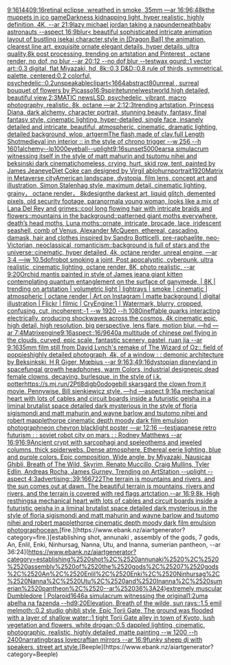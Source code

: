 [9:16](https://www.ebank.nz/aiartgenerator?category=9%3A16)[1440](https://www.ebank.nz/aiartgenerator?category=1440)[9:16](https://www.ebank.nz/aiartgenerator?category=9%3A16)[retinal eclipse, wreathed in smoke, 35mm —ar 16:9](https://www.ebank.nz/aiartgenerator?category=retinal%2520eclipse%2C%2520wreathed%2520in%2520smoke%2C%252035mm%2520%E2%80%94ar%252016%3A9)[6:4](https://www.ebank.nz/aiartgenerator?category=6%3A4)[8k](https://www.ebank.nz/aiartgenerator?category=8k)[the muppets in ico game](https://www.ebank.nz/aiartgenerator?category=the%2520muppets%2520in%2520ico%2520game)[Darkness kidnapping light, hyper realistic, highly definition, 4K, --ar 21:9](https://www.ebank.nz/aiartgenerator?category=Darkness%2520kidnapping%2520light%2C%2520hyper%2520realistic%2C%2520highly%2520definition%2C%25204K%2C%2520--ar%252021%3A9)[lazy michael jordan taking a nap](https://www.ebank.nz/aiartgenerator?category=lazy%2520michael%2520jordan%2520taking%2520a%2520nap)[underneath](https://www.ebank.nz/aiartgenerator?category=underneath)[baby astronauts --aspect 16:9](https://www.ebank.nz/aiartgenerator?category=baby%2520astronauts%2520--aspect%252016%3A9)[blur](https://www.ebank.nz/aiartgenerator?category=blur)[< beautiful sophisticated intricate animation layout of bustling isekai character,style in [Dragon Ball] the animation, clearest line art, exquisite ornate elegant details, hyper details, ultra quality,8k post processing, trending on artstation and Pinterest , octane render, no dof, no blur --ar 20:12 --no dof,blur --test](https://www.ebank.nz/aiartgenerator?category=%3C%2520beautiful%2520sophisticated%2520intricate%2520animation%2520layout%2520of%2520bustling%2520isekai%2520character%2Cstyle%2520in%2520%5BDragon%2520Ball%5D%2520the%2520animation%2C%2520clearest%2520line%2520art%2C%2520exquisite%2520ornate%2520elegant%2520details%2C%2520hyper%2520details%2C%2520ultra%2520quality%2C8k%2520post%2520processing%2C%2520trending%2520on%2520artstation%2520and%2520Pinterest%2520%2C%2520octane%2520render%2C%2520no%2520dof%2C%2520no%2520blur%2520--ar%252020%3A12%2520--no%2520dof%2Cblur%2520--test)[wax gourd::1 vector art::0.3 digital, flat Miyazaki, hd, 8k::0.3 D&D::0.8 rule of thirds, symmetrical, palette, centered:0.2 colorful, psychedelic::0.2](https://www.ebank.nz/aiartgenerator?category=wax%2520gourd%3A%3A1%2520vector%2520art%3A%3A0.3%2520digital%2C%2520flat%2520Miyazaki%2C%2520hd%2C%25208k%3A%3A0.3%2520D%26D%3A%3A0.8%2520rule%2520of%2520thirds%2C%2520symmetrical%2C%2520palette%2C%2520centered%3A0.2%2520colorful%2C%2520psychedelic%3A%3A0.2)[unspeakable](https://www.ebank.nz/aiartgenerator?category=unspeakable)[clipart](https://www.ebank.nz/aiartgenerator?category=clipart)[<1664](https://www.ebank.nz/aiartgenerator?category=%3C1664)[abstract](https://www.ebank.nz/aiartgenerator?category=abstract)[80](https://www.ebank.nz/aiartgenerator?category=80)[unreal , surreal bouquet of flowers by Picasso](https://www.ebank.nz/aiartgenerator?category=unreal%2520%2C%2520surreal%2520bouquet%2520of%2520flowers%2520by%2520Picasso)[16:9](https://www.ebank.nz/aiartgenerator?category=16%3A9)[spirite](https://www.ebank.nz/aiartgenerator?category=spirite)[tunnel](https://www.ebank.nz/aiartgenerator?category=tunnel)[westworld,high detailed, beautiful view,](https://www.ebank.nz/aiartgenerator?category=westworld%2Chigh%2520detailed%2C%2520beautiful%2520view%2C)[2:3](https://www.ebank.nz/aiartgenerator?category=2%3A3)[MATIC news](https://www.ebank.nz/aiartgenerator?category=MATIC%2520news)[LSD, psychedelic, vibrant, macro photography, realistic, 8k, octane —ar 2:1](https://www.ebank.nz/aiartgenerator?category=LSD%2C%2520psychedelic%2C%2520vibrant%2C%2520macro%2520photography%2C%2520realistic%2C%25208k%2C%2520octane%2520%E2%80%94ar%25202%3A1)[2:3](https://www.ebank.nz/aiartgenerator?category=2%3A3)[trending artstation, Princess Diana, dark alchemy, character portrait, stunning beauty, fantasy, final fantasy style, cinematic lighting, hyper-detailed, single face, insanely detailed and intricate, beautiful, atmospheric, cinematic, dramatic lighting, detailed background, wlop, artgerm](https://www.ebank.nz/aiartgenerator?category=trending%2520artstation%2C%2520Princess%2520Diana%2C%2520dark%2520alchemy%2C%2520character%2520portrait%2C%2520stunning%2520beauty%2C%2520fantasy%2C%2520final%2520fantasy%2520style%2C%2520cinematic%2520lighting%2C%2520hyper-detailed%2C%2520single%2520face%2C%2520insanely%2520detailed%2520and%2520intricate%2C%2520beautiful%2C%2520atmospheric%2C%2520cinematic%2C%2520dramatic%2520lighting%2C%2520detailed%2520background%2C%2520wlop%2C%2520artgerm)[The flash,made of clay,full Length Shot](https://www.ebank.nz/aiartgenerator?category=The%2520flash%2Cmade%2520of%2520clay%2Cfull%2520Length%2520Shot)[medieval inn interior :: in the style of chrono trigger --w 256 --h 160](https://www.ebank.nz/aiartgenerator?category=medieval%2520inn%2520interior%2520%3A%3A%2520in%2520the%2520style%2520of%2520chrono%2520trigger%2520--w%2520256%2520--h%2520160)[1](https://www.ebank.nz/aiartgenerator?category=1)[alchemy](https://www.ebank.nz/aiartgenerator?category=alchemy)[--lp](https://www.ebank.nz/aiartgenerator?category=--lp)[1000](https://www.ebank.nz/aiartgenerator?category=1000)[eyeball](https://www.ebank.nz/aiartgenerator?category=eyeball)[--uplight](https://www.ebank.nz/aiartgenerator?category=--uplight)[9:16](https://www.ebank.nz/aiartgenerator?category=9%3A16)[sunset](https://www.ebank.nz/aiartgenerator?category=sunset)[5000](https://www.ebank.nz/aiartgenerator?category=5000)[ears](https://www.ebank.nz/aiartgenerator?category=ears)[a simulacrum witnessing itself in the style of matt mahurin and tsutomu nihei and beksinski dark cinematic](https://www.ebank.nz/aiartgenerator?category=a%2520simulacrum%2520witnessing%2520itself%2520in%2520the%2520style%2520of%2520matt%2520mahurin%2520and%2520tsutomu%2520nihei%2520and%2520beksinski%2520dark%2520cinematic)[homeless, crying, hurt, skid row, tent, painted by James Jean](https://www.ebank.nz/aiartgenerator?category=homeless%2C%2520crying%2C%2520hurt%2C%2520skid%2520row%2C%2520tent%2C%2520painted%2520by%2520James%2520Jean)[eye](https://www.ebank.nz/aiartgenerator?category=eye)[Diet Coke can designed by Virgil abloh](https://www.ebank.nz/aiartgenerator?category=Diet%2520Coke%2520can%2520designed%2520by%2520Virgil%2520abloh)[urn](https://www.ebank.nz/aiartgenerator?category=urn)[portrait](https://www.ebank.nz/aiartgenerator?category=portrait)[1920](https://www.ebank.nz/aiartgenerator?category=1920)[Matrix in Metaverse city](https://www.ebank.nz/aiartgenerator?category=Matrix%2520in%2520Metaverse%2520city)[American landscape, dystopia, film lens, concept art and illustration, Simon Stalenhag style, maximum detail, cinematic lighting, grainy， octane render， 8k](https://www.ebank.nz/aiartgenerator?category=American%2520landscape%2C%2520dystopia%2C%2520film%2520lens%2C%2520concept%2520art%2520and%2520illustration%2C%2520Simon%2520Stalenhag%2520style%2C%2520maximum%2520detail%2C%2520cinematic%2520lighting%2C%2520grainy%EF%BC%8C%2520octane%2520render%EF%BC%8C%25208k)[design](https://www.ebank.nz/aiartgenerator?category=design)[the darkest art, liquid glitch, demented pixels, old security footage, paranormal](https://www.ebank.nz/aiartgenerator?category=the%2520darkest%2520art%2C%2520liquid%2520glitch%2C%2520demented%2520pixels%2C%2520old%2520security%2520footage%2C%2520paranormal)[a young woman, looks like a mix of Lana Del Rey and grimes::cool long flowing hair with intricate braids and flowers::mountains in the background::patterned giant moths everywhere, death’s head moths, Luna moths::ornate, intricate, brocade, lace, iridescent seashell, comb of Venus, Alexander McQueen, ethereal, cascading, damask, hair and clothes inspired by Sandro Botticelli, pre-raphaelite, neo-Victorian, neoclassical, romanticism::background is full of stars and the universe::cinematic, hyper detailed, 4k, octane render, unreal engine, —ar 3:4 —iw 1](https://www.ebank.nz/aiartgenerator?category=a%2520young%2520woman%2C%2520looks%2520like%2520a%2520mix%2520of%2520Lana%2520Del%2520Rey%2520and%2520grimes%3A%3Acool%2520long%2520flowing%2520hair%2520with%2520intricate%2520braids%2520and%2520flowers%3A%3Amountains%2520in%2520the%2520background%3A%3Apatterned%2520giant%2520moths%2520everywhere%2C%2520death%E2%80%99s%2520head%2520moths%2C%2520Luna%2520moths%3A%3Aornate%2C%2520intricate%2C%2520brocade%2C%2520lace%2C%2520iridescent%2520seashell%2C%2520comb%2520of%2520Venus%2C%2520Alexander%2520McQueen%2C%2520ethereal%2C%2520cascading%2C%2520damask%2C%2520hair%2520and%2520clothes%2520inspired%2520by%2520Sandro%2520Botticelli%2C%2520pre-raphaelite%2C%2520neo-Victorian%2C%2520neoclassical%2C%2520romanticism%3A%3Abackground%2520is%2520full%2520of%2520stars%2520and%2520the%2520universe%3A%3Acinematic%2C%2520hyper%2520detailed%2C%25204k%2C%2520octane%2520render%2C%2520unreal%2520engine%2C%2520%E2%80%94ar%25203%3A4%2520%E2%80%94iw%25201)[0.5](https://www.ebank.nz/aiartgenerator?category=0.5)[dof](https://www.ebank.nz/aiartgenerator?category=dof)[robot smoking a joint, Post apocalyptic, cyberpunk, ultra realistic, cinematic lighting, octane render, 8K, photo realistic,  --ar 9:20](https://www.ebank.nz/aiartgenerator?category=robot%2520smoking%2520a%2520joint%2C%2520Post%2520apocalyptic%2C%2520cyberpunk%2C%2520ultra%2520realistic%2C%2520cinematic%2520lighting%2C%2520octane%2520render%2C%25208K%2C%2520photo%2520realistic%2C%2520%2520--ar%25209%3A20)[Orchid mantis painted in style of James jean](https://www.ebank.nz/aiartgenerator?category=Orchid%2520mantis%2520painted%2520in%2520style%2520of%2520James%2520jean)[a giant kitten contemplating quantum entanglement on the surface of ganymede, | 8K | trending on artstation | volumetric light | lightrays | smoke | cinematic | atmospheric | octane render | Art on Instagram | matte background | digital illustration | Flickr | filmic | CryEngine:1 | Watermark, blurry, cropped, confusing, cut, incoherent:-1 --w 1920 --h 1080](https://www.ebank.nz/aiartgenerator?category=a%2520giant%2520kitten%2520contemplating%2520quantum%2520entanglement%2520on%2520the%2520surface%2520of%2520ganymede%2C%2520%7C%25208K%2520%7C%2520trending%2520on%2520artstation%2520%7C%2520volumetric%2520light%2520%7C%2520lightrays%2520%7C%2520smoke%2520%7C%2520cinematic%2520%7C%2520atmospheric%2520%7C%2520octane%2520render%2520%7C%2520Art%2520on%2520Instagram%2520%7C%2520matte%2520background%2520%7C%2520digital%2520illustration%2520%7C%2520Flickr%2520%7C%2520filmic%2520%7C%2520CryEngine%3A1%2520%7C%2520Watermark%2C%2520blurry%2C%2520cropped%2C%2520confusing%2C%2520cut%2C%2520incoherent%3A-1%2520--w%25201920%2520--h%25201080)[ineffable quarks interacting electrically, producing shockwaves across the cosmos. 4k cinematic epic, high detail, high resolution, big perspective, lens flare, motion blur. —hd —ar 7:4](https://www.ebank.nz/aiartgenerator?category=ineffable%2520quarks%2520interacting%2520electrically%2C%2520producing%2520shockwaves%2520across%2520the%2520cosmos.%25204k%2520cinematic%2520epic%2C%2520high%2520detail%2C%2520high%2520resolution%2C%2520big%2520perspective%2C%2520lens%2520flare%2C%2520motion%2520blur.%2520%E2%80%94hd%2520%E2%80%94ar%25207%3A4)[Matrix](https://www.ebank.nz/aiartgenerator?category=Matrix)[engine](https://www.ebank.nz/aiartgenerator?category=engine)[9:16](https://www.ebank.nz/aiartgenerator?category=9%3A16)[aspect::16/9](https://www.ebank.nz/aiartgenerator?category=aspect%3A%3A16/9)[640](https://www.ebank.nz/aiartgenerator?category=640)[a multitude of chinese owl flying in the clouds, curved, epic scale, fantastic scenery, pastel, ruan jia --ar 9:16](https://www.ebank.nz/aiartgenerator?category=a%2520multitude%2520of%2520chinese%2520owl%2520flying%2520in%2520the%2520clouds%2C%2520curved%2C%2520epic%2520scale%2C%2520fantastic%2520scenery%2C%2520pastel%2C%2520ruan%2520jia%2520--ar%25209%3A16)[35mm film still from David Lynch's remake of The Wizard of Oz:: field of poppies](https://www.ebank.nz/aiartgenerator?category=35mm%2520film%2520still%2520from%2520David%2520Lynch%27s%2520remake%2520of%2520The%2520Wizard%2520of%2520Oz%3A%3A%2520field%2520of%2520poppies)[highly detailed photograph, 4k, of a window : : demonic architecture by Beksinkski, H R Giger, Mœbius --ar 9:16](https://www.ebank.nz/aiartgenerator?category=highly%2520detailed%2520photograph%2C%25204k%2C%2520of%2520a%2520window%2520%3A%2520%3A%2520demonic%2520architecture%2520by%2520Beksinkski%2C%2520H%2520R%2520Giger%2C%2520M%C5%93bius%2520--ar%25209%3A16)[3:4](https://www.ebank.nz/aiartgenerator?category=3%3A4)[9:16](https://www.ebank.nz/aiartgenerator?category=9%3A16)[dystopian disneyland in space](https://www.ebank.nz/aiartgenerator?category=dystopian%2520disneyland%2520in%2520space)[fungal growth headphones, warm Colors, industrial design](https://www.ebank.nz/aiartgenerator?category=fungal%2520growth%2520headphones%2C%2520warm%2520Colors%2C%2520industrial%2520design)[epic dead female clowns, decaying, burlesque.  in the style of j.k. potter](https://www.ebank.nz/aiartgenerator?category=epic%2520dead%2520female%2520clowns%2C%2520decaying%2C%2520burlesque.%2520%2520in%2520the%2520style%2520of%2520j.k.%2520potter)[<https://s.mj.run/2Ptl8digb0o>](https://www.ebank.nz/aiartgenerator?category=%3Chttps%3A//s.mj.run/2Ptl8digb0o%3E)[doge](https://www.ebank.nz/aiartgenerator?category=doge)[bill skarsgard the clown from it movie. Pennywise. Bill sienkiewicz style. —hd —aspect 9:16](https://www.ebank.nz/aiartgenerator?category=bill%2520skarsgard%2520the%2520clown%2520from%2520it%2520movie.%2520Pennywise.%2520Bill%2520sienkiewicz%2520style.%2520%E2%80%94hd%2520%E2%80%94aspect%25209%3A16)[a mechanical heart with lots of cables and circuit boards inside a futuristic geisha in a liminal brutalist space detailed dark mysterious in the style of floria sigismondi and matt mahurin and wayne barlow and tsutomo nihei and robert mapplethorpe cinematic depth moody dark film emulsion photograph](https://www.ebank.nz/aiartgenerator?category=a%2520mechanical%2520heart%2520with%2520lots%2520of%2520cables%2520and%2520circuit%2520boards%2520inside%2520a%2520futuristic%2520geisha%2520in%2520a%2520liminal%2520brutalist%2520space%2520detailed%2520dark%2520mysterious%2520in%2520the%2520style%2520of%2520floria%2520sigismondi%2520and%2520matt%2520mahurin%2520and%2520wayne%2520barlow%2520and%2520tsutomo%2520nihei%2520and%2520robert%2520mapplethorpe%2520cinematic%2520depth%2520moody%2520dark%2520film%2520emulsion%2520photograph)[neon chevron blacklight poster —ar 12:16 —test](https://www.ebank.nz/aiartgenerator?category=neon%2520chevron%2520blacklight%2520poster%2520%E2%80%94ar%252012%3A16%2520%E2%80%94test)[japanese retro futurism : : soviet robot city on mars : : Rodney Matthews --ar 16:9](https://www.ebank.nz/aiartgenerator?category=japanese%2520retro%2520futurism%2520%3A%2520%3A%2520soviet%2520robot%2520city%2520on%2520mars%2520%3A%2520%3A%2520Rodney%2520Matthews%2520--ar%252016%3A9)[16:9](https://www.ebank.nz/aiartgenerator?category=16%3A9)[Ancient crypt with sarcophagi and speleothems and jeweled columns, thick spiderwebs. Dense atmosphere. Ethereal eerie lighting, blue and purple colors. Epic composition, Wide angle, by Miyazaki, Nausicaa Ghibli, Breath of The Wild, Skyrim, Renato Muccillo, Craig Mullins, Tyler Edlin, Andreas Rocha, James Gurney. Trending on ArtStation --uplight  --aspect 4:3](https://www.ebank.nz/aiartgenerator?category=Ancient%2520crypt%2520with%2520sarcophagi%2520and%2520speleothems%2520and%2520jeweled%2520columns%2C%2520thick%2520spiderwebs.%2520Dense%2520atmosphere.%2520Ethereal%2520eerie%2520lighting%2C%2520blue%2520and%2520purple%2520colors.%2520Epic%2520composition%2C%2520Wide%2520angle%2C%2520by%2520Miyazaki%2C%2520Nausicaa%2520Ghibli%2C%2520Breath%2520of%2520The%2520Wild%2C%2520Skyrim%2C%2520Renato%2520Muccillo%2C%2520Craig%2520Mullins%2C%2520Tyler%2520Edlin%2C%2520Andreas%2520Rocha%2C%2520James%2520Gurney.%2520Trending%2520on%2520ArtStation%2520--uplight%2520%2520--aspect%25204%3A3)[advertising::3](https://www.ebank.nz/aiartgenerator?category=advertising%3A%3A3)[9:16](https://www.ebank.nz/aiartgenerator?category=9%3A16)[6722](https://www.ebank.nz/aiartgenerator?category=6722)[The terrain is mountains and rivers, and the sun comes out at dawn. The beautiful terrain is mountains, rivers and rivers, and the terrain is covered with red flags,artctation,--ar 16:9,8k, High res](https://www.ebank.nz/aiartgenerator?category=The%2520terrain%2520is%2520mountains%2520and%2520rivers%2C%2520and%2520the%2520sun%2520comes%2520out%2520at%2520dawn.%2520The%2520beautiful%2520terrain%2520is%2520mountains%2C%2520rivers%2520and%2520rivers%2C%2520and%2520the%2520terrain%2520is%2520covered%2520with%2520red%2520flags%2Cartctation%2C--ar%252016%3A9%2C8k%2C%2520High%2520res)[things](https://www.ebank.nz/aiartgenerator?category=things)[a mechanical heart with lots of cables and circuit boards inside a futuristic geisha in a liminal brutalist space detailed dark mysterious in the style of floria sigismondi and matt mahurin and wayne barlow and tsutomo nihei and robert mapplethorpe cinematic depth moody dark film emulsion photograph](https://www.ebank.nz/aiartgenerator?category=a%2520mechanical%2520heart%2520with%2520lots%2520of%2520cables%2520and%2520circuit%2520boards%2520inside%2520a%2520futuristic%2520geisha%2520in%2520a%2520liminal%2520brutalist%2520space%2520detailed%2520dark%2520mysterious%2520in%2520the%2520style%2520of%2520floria%2520sigismondi%2520and%2520matt%2520mahurin%2520and%2520wayne%2520barlow%2520and%2520tsutomo%2520nihei%2520and%2520robert%2520mapplethorpe%2520cinematic%2520depth%2520moody%2520dark%2520film%2520emulsion%2520photograph)[ocean.](https://www.ebank.nz/aiartgenerator?category=ocean.)[fire.](https://www.ebank.nz/aiartgenerator?category=fire.)[establishing shot, annunaki ,  assembly of the gods, 7 gods, An, Enlil, Enki, Ninhursag, Nanna, Utu, and Inanna, sumerian pantheon, --ar 36:24](https://www.ebank.nz/aiartgenerator?category=establishing%2520shot%2C%2520annunaki%2520%2C%2520%2520assembly%2520of%2520the%2520gods%2C%25207%2520gods%2C%2520An%2C%2520Enlil%2C%2520Enki%2C%2520Ninhursag%2C%2520Nanna%2C%2520Utu%2C%2520and%2520Inanna%2C%2520sumerian%2520pantheon%2C%2520--ar%252036%3A24)[extremely muscular Dumbledore | Polaroid](https://www.ebank.nz/aiartgenerator?category=extremely%2520muscular%2520Dumbledore%2520%7C%2520Polaroid)[1646](https://www.ebank.nz/aiartgenerator?category=1646)[a simulacrum witnessing the original](https://www.ebank.nz/aiartgenerator?category=a%2520simulacrum%2520witnessing%2520the%2520original)[1:2](https://www.ebank.nz/aiartgenerator?category=1%3A2)[uma abelha na fazenda --hd](https://www.ebank.nz/aiartgenerator?category=uma%2520abelha%2520na%2520fazenda%2520--hd)[9:20](https://www.ebank.nz/aiartgenerator?category=9%3A20)[Elevation, Breath of the wilde, sun rays::1.5 emil melmoth::0.2 studio ghibli style, Epic Torii Gate, The ground was flooded with a layer of shallow water::1 tight Torii Gate alley in town of Kyoto, lush vegetation and flowers, white drogan::0.5 dappled lighting, cinematic, photographic, realistic, highly detailed, matte painting --w 1200 --h 2400](https://www.ebank.nz/aiartgenerator?category=Elevation%2C%2520Breath%2520of%2520the%2520wilde%2C%2520sun%2520rays%3A%3A1.5%2520emil%2520melmoth%3A%3A0.2%2520studio%2520ghibli%2520style%2C%2520Epic%2520Torii%2520Gate%2C%2520The%2520ground%2520was%2520flooded%2520with%2520a%2520layer%2520of%2520shallow%2520water%3A%3A1%2520tight%2520Torii%2520Gate%2520alley%2520in%2520town%2520of%2520Kyoto%2C%2520lush%2520vegetation%2520and%2520flowers%2C%2520white%2520drogan%3A%3A0.5%2520dappled%2520lighting%2C%2520cinematic%2C%2520photographic%2C%2520realistic%2C%2520highly%2520detailed%2C%2520matte%2520painting%2520--w%25201200%2520--h%25202400)[narrating](https://www.ebank.nz/aiartgenerator?category=narrating)[brass lovecraftian mirrors --ar 16:9](https://www.ebank.nz/aiartgenerator?category=brass%2520lovecraftian%2520mirrors%2520--ar%252016%3A9)[funky sheep dj  with speakers, street art style.](https://www.ebank.nz/aiartgenerator?category=funky%2520sheep%2520dj%2520%2520with%2520speakers%2C%2520street%2520art%2520style.)[Beeple](https://www.ebank.nz/aiartgenerator?category=Beeple)